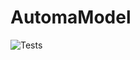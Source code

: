 # AutomaModel

![Tests](https://github.com/oilyshelf/AutomaModela/actions/workflows/test.yml/badge.svg)
